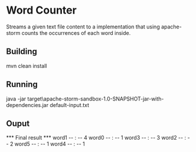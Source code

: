 # Word Counter

Streams a given text file content to a implementation that using apache-storm counts the occurrences of each word inside.

## Building 
mvn clean install

## Running
java -jar target\apache-storm-sandbox-1.0-SNAPSHOT-jar-with-dependencies.jar default-input.txt

## Ouput
 *** Final result ***
word1 -- :  -- 4
word0 -- :  -- 1
word3 -- :  -- 3
word2 -- :  -- 2
word5 -- :  -- 1
word4 -- :  -- 1